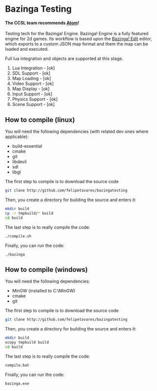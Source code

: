 Bazinga Testing
==============

#### The CCSL team recommends [Atom](https://atom.io)!

Testing tech for the Bazinga! Engine.
Bazinga! Engine is a fully featured engine for 2d games.
Its workflow is based upon the [Bazinga! Edit](https://github.com/felipetavares/bazinga.v2) editor, which exports to a custom JSON
map format and them the map can be loaded and executed.

Full lua integration and objects are supported at this stage.

1. Lua Integration  - [ok]
2. SDL Support      - [ok]
3. Map Loading      - [ok]
4. Video Support    - [ok]
5. Map Display      - [ok]
6. Input Support    - [ok]
7. Physics Support  - [ok]
8. Scene Support    - [ok]

How to compile (linux)
----------------------

You will need the following dependencies (with related dev ones where applicable):

* build-essential
* cmake
* git
* libdevil
* sdl
* libgl

The first step to compile is to download the source code

```bash
git clone http://github.com/felipetavares/bazingatesting
```

Then, you create a directory for building the source and enters
it:

```bash
mkdir build
cp -r tmpbuild/* build
cd build
```

The last step is to really compile the code:

```bash
./compile.sh
```

Finally, you can run the code:

```bash
./bazinga
```

How to compile (windows)
----------------------

You will need the following dependencies:

* MinGW (installed to C:\MinGW)
* cmake
* git

The first step to compile is to download the source code

```bash
git clone http://github.com/felipetavares/bazingatesting
```

Then, you create a directory for building the source and enters
it:

```bash
mkdir build
xcopy tmpbuild build
cd build
```

The last step is to really compile the code:

```bash
compile.bat
```

Finally, you can run the code:

```bash
bazinga.exe
```
